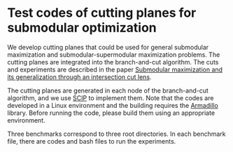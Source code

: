 # Test codes of cutting planes for submodular optimization

We develop cutting planes that could be used for general submodular maximization and submodular-supermodular maximization problems. The cutting planes are integrated into the branch-and-cut algorithm.
The cuts and experiments are described in the paper [Submodular maximization and its generalization through an intersection cut lens](https://arxiv.org/abs/2302.14020). 

The cutting planes are generated in each node of the branch-and-cut algorithm, and we use [SCIP](https://www.scipopt.org/) to implement them. Note that the codes are developed in a Linux environment and the building requires the [Armadillo](https://arma.sourceforge.net/) library. Before running the code, please build them using an appropriate environment.


Three benchmarks correspond to three root directories. In each benchmark file, there are codes and bash files to run the experiments. 
